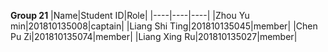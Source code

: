 **Group 21**
|Name|Student ID|Role|
|----|----|----|
|Zhou Yu min|201810135008|captain|
|Liang Shi Ting|201810135045|member|
|Chen Pu Zi|201810135074|member|
|Liang Xing Ru|201810135027|member|
